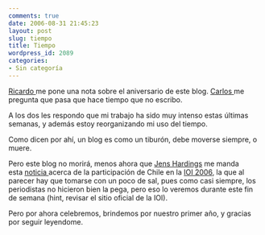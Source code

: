```yaml
---
comments: true
date: 2006-08-31 21:45:23
layout: post
slug: tiempo
title: Tiempo
wordpress_id: 2089
categories:
- Sin categoría
---
```


[Ricardo ](http://web.archive.org/web/20090426081001/http://www.ricardodiaz.org/)me pone una nota sobre el aniversario de este blog. [Carlos ](http://web.archive.org/web/20090426081001/http://eldiabloenlosdetalles.net/)me pregunta que pasa que hace tiempo que no escribo.

A los dos les respondo que mi trabajo ha sido muy intenso estas últimas semanas, y además estoy reorganizando mi uso del tiempo.

Como dicen por ahí, un blog es como un tiburón, debe moverse siempre, o muere.

Pero este blog no morirá, menos ahora que [Jens Hardings](http://web.archive.org/web/20090426081001/http://hardings.cl/) me manda esta [noticia ](http://web.archive.org/web/20090426081001/http://hardings.cl/prensa/emol-ioi_chile-20060824.pdf)acerca de la participación de Chile en la [IOI 2006](http://web.archive.org/web/20090426081001/http://www.ioi2006.org/), la que al parecer hay que tomarse con un poco de sal, pues como casi siempre, los periodistas no hicieron bien la pega, pero eso lo veremos durante este fin de semana (hint, revisar el sitio oficial de la IOI).

Pero por ahora celebremos, brindemos por nuestro primer año, y gracias por seguir leyendome.


